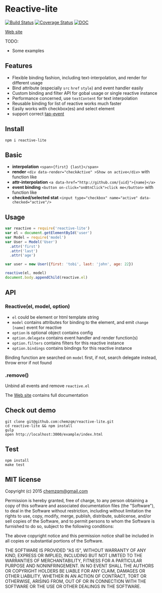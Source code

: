 # Reactive-lite

[![Build Status](https://secure.travis-ci.org/chemzqm/reactive-lite.png)](http://travis-ci.org/chemzqm/reactive-lite)
[![Coverage Status](https://coveralls.io/repos/chemzqm/reactive-lite/badge.svg?branch=master&service=github)](https://coveralls.io/github/chemzqm/reactive-lite?branch=master)
[![DOC](https://inch-ci.org/github/chemzqm/reactive-lite.svg?branch=master)](https://inch-ci.org/github/chemzqm/reactive-lite.svg?branch=master)

[Web site](http://chemzqm.github.io/reactive-lite/)

TODO:
* Some examples

## Features

* Flexible binding fashion, including text-interpolation, and render for different usage
* Bind attribute (especially `src` `href` `style`) and event handler easily
* Custom binding and filter API for gobal usage or single reactive instance
* Performance concerned, use `textContent` for text interpolation
* Reusable binding for list of reactive works much faster
* Easily works with checkbox(es) and select element
* support correct [tap-event](https://github.com/chemzqm/tap-event)

## Install

    npm i reactive-lite

## Basic

* **interpolation** `<span>{first} {last}</span>`
* **render** `<div data-render="checkActive" >Show on active</div>` with function like
* **attr-interpolation** `<a data-href="http://github.com/{uid}">{name}</a>`
* **event binding** `<button on-click="onBtnClick">click me</button>` with function like
* **checked/selected stat** `<input type="checkbox" name="active" data-checked="active"/>`

## Usage

``` js
var reactive = require('reactive-lite')
var el = document.getElementById('user')
var Model = require('model')
var User = Model('User')
  .attr('first')
  .attr('last')
  .attr('age')

var user = new User({first: 'tobi', last: 'john', age: 22})

reactive(el, model)
document.body.appendChild(reactive.el)
```
## API

### Reactive(el, model, option)

* `el` could be element or html template string
* `model` contains attributes for binding to the element, and emit `change [name]` event for reactive
* `option` is optional object contains config
* `option.delegate` contains event handler and render function(s)
* `option.filters`  contains filters for this reactive instance
* `option.bindings` contains bindings for this reactive instance

Binding function are searched on `model` first, if not, search delegate instead, throw error if not found

### .remove()

Unbind all events and remove `reactive.el`

The [Web site](http://chemzqm.github.io/reactive-lite/) contains full documentation

## Check out demo

```
git clone git@github.com:chemzqm/reactive-lite.git
cd reactive-lite && npm install
gulp
open http://localhost:3000/example/index.html
```

## Test
```
npm install
make test
```

## MIT license
Copyright (c) 2015 chemzqm@gmail.com

Permission is hereby granted, free of charge, to any person obtaining a copy of this software and associated documentation files (the "Software"), to deal in the Software without restriction, including without limitation the rights to use, copy, modify, merge, publish, distribute, sublicense, and/or sell copies of the Software, and to permit persons to whom the Software is furnished to do so, subject to the following conditions:

The above copyright notice and this permission notice shall be included in all copies or substantial portions of the Software.

THE SOFTWARE IS PROVIDED "AS IS", WITHOUT WARRANTY OF ANY KIND, EXPRESS OR IMPLIED, INCLUDING BUT NOT LIMITED TO THE WARRANTIES OF MERCHANTABILITY, FITNESS FOR A PARTICULAR PURPOSE AND NONINFRINGEMENT. IN NO EVENT SHALL THE AUTHORS OR COPYRIGHT HOLDERS BE LIABLE FOR ANY CLAIM, DAMAGES OR OTHER LIABILITY, WHETHER IN AN ACTION OF CONTRACT, TORT OR OTHERWISE, ARISING FROM, OUT OF OR IN CONNECTION WITH THE SOFTWARE OR THE USE OR OTHER DEALINGS IN THE SOFTWARE.
